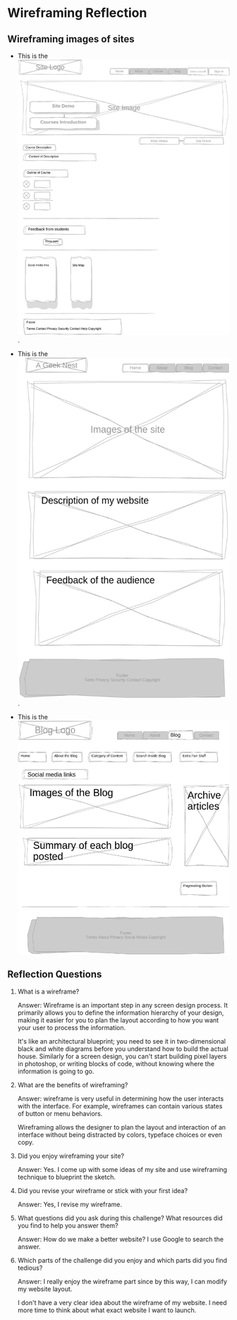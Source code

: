 # Wireframing Reflection

## Wireframing images of sites

* This is the ![website index](/week-2/imgs/wireframe-index.png).

* This is the ![Home index](/week-2/imgs/wireframe-blog-index.png).

* This is the ![blog index](/week-2/imgs/wireframe-blog-index-1.png)


## Reflection Questions

1. What is a wireframe?

   Answer: Wireframe is an important step in any screen design process. It primarily allows you to define the information hierarchy of your design, making it easier for you to plan the layout according to how you want your user to process the information.

   It's like an architectural blueprint; you need to see it in two-dimensional black and white diagrams before you understand how to build the actual house. Similarly for a screen design, you can't start building pixel layers in photoshop, or writing blocks of code, without knowing where the information is going to go.

2. What are the benefits of wireframing?

   Answer: wireframe is very useful in determining how the user interacts with the interface. For example, wireframes can contain various states of button or menu behaviors.

   Wireframing allows the designer to plan the layout and interaction of an interface without being distracted by colors, typeface choices or even copy. 

3. Did you enjoy wireframing your site?

   Answer: Yes. I come up with some ideas of my site and use wireframing technique to blueprint the sketch.

4. Did you revise your wireframe or stick with your first idea?

   Answer: Yes, I revise my wireframe.

5. What questions did you ask during this challenge? What resources did you find to help you answer them?

   Answer: How do we make a better website? 
   I use Google to search the answer.

6. Which parts of the challenge did you enjoy and which parts did you find tedious?

   Answer: I really enjoy the wireframe part since by this way, I can modify my website layout. 

   I don't have a very clear idea about the wireframe of my website. I need more time to think about what exact website I want to launch.